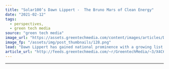 ```yaml
---
title: "Solar100’s Dawn Lippert -  The Bruno Mars of Clean Energy"
date: "2021-02-12"
tags: 
  - perspectives,
  - green tech media
source: "green tech media"
image_url: "https://assets.greentechmedia.com/content/images/articles/Dawn_Lippert_GTM_721_x_420px.png"
image_fp: "/assets/img/post_thumbnails/128.png"
lead: "Dawn Lippert has gained national prominence with a growing list of top hits — in her case, a roster of successful clean energy startups. And like the famous Grammy winner, Lippert’s roots are in Hawaii. As the founder and CEO of the Hawaii- and Calif ..."
article_url: "http://feeds.greentechmedia.com/~r/GreentechMedia/~3/X4C6aXyU0bU/solar100s-dawn-lippert-the-bruno-mars-of-clean-energy"
---
```


---
